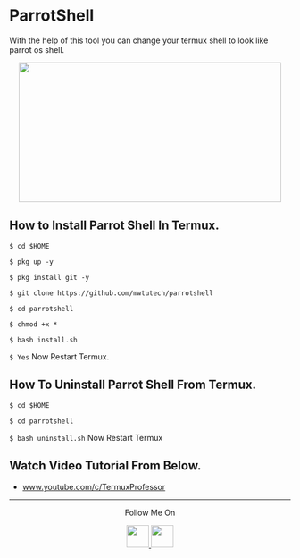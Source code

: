 # ParrotShell
With the help of this tool you can change your termux shell to look like parrot os shell.
<p align="center">
  <img src="https://1.bp.blogspot.com/-UZI_fYmufoY/X12zQE6BYtI/AAAAAAAAARM/KDh2LTTZyvQ9Q0Xgy3w39Wc1faqjL71OACLcBGAsYHQ/s1052/Screenshot_20200913_111943.jpg" width="470" height="250">
</p>

## How to Install Parrot Shell In Termux.

`$ cd $HOME`

`$ pkg up -y`

`$ pkg install git -y`

`$ git clone https://github.com/mwtutech/parrotshell`

`$ cd parrotshell`

`$ chmod +x *`

`$ bash install.sh`

`$ Yes`
Now Restart Termux.

## How To Uninstall Parrot Shell From Termux.

`$ cd $HOME`

`$ cd parrotshell`

`$ bash uninstall.sh`
Now Restart Termux

## Watch Video Tutorial From Below.
* www.youtube.com/c/TermuxProfessor
---

<p align="center">
  Follow Me On
</p>
<p align="center">
  <a href="https://www.youtube.com/c/TermuxProfessorYT">
    <img src="https://github.com/th3unkn0n/extra/blob/master/.img/yt.png" width="40" height="40">
  </a>
  <a href="https://www.instagram.com/termuxprofessor/">
    <img src="https://github.com/th3unkn0n/extra/blob/master/.img/ig.png" width="40" height="40">
</p>
